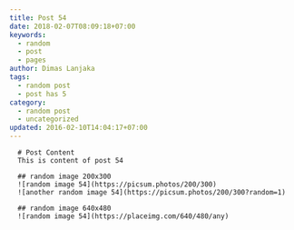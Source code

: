 ```yaml
---
title: Post 54
date: 2018-02-07T08:09:18+07:00
keywords:
  - random
  - post
  - pages
author: Dimas Lanjaka
tags:
  - random post
  - post has 5
category:
  - random post
  - uncategorized
updated: 2016-02-10T14:04:17+07:00
---
```


      # Post Content
      This is content of post 54

      ## random image 200x300
      ![random image 54](https://picsum.photos/200/300)
      ![another random image 54](https://picsum.photos/200/300?random=1)

      ## random image 640x480
      ![random image 54](https://placeimg.com/640/480/any)
      